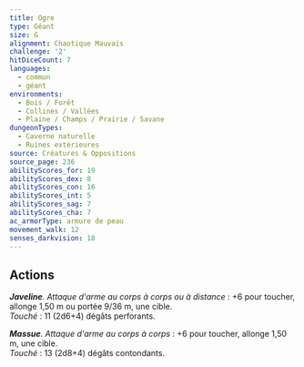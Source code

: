 ```yaml
---
title: Ogre
type: Géant
size: G
alignment: Chaotique Mauvais
challenge: '2'
hitDiceCount: 7
languages:
  - commun
  - géant
environments:
  - Bois / Forêt
  - Collines / Vallées
  - Plaine / Champs / Prairie / Savane
dungeonTypes:
  - Caverne naturelle
  - Ruines extérieures
source: Créatures & Oppositions
source_page: 236
abilityScores_for: 19
abilityScores_dex: 8
abilityScores_con: 16
abilityScores_int: 5
abilityScores_sag: 7
abilityScores_cha: 7
ac_armorType: armure de peau
movement_walk: 12
senses_darkvision: 18
---
```

## Actions
_**Javeline**_. _Attaque d'arme au corps à corps ou à distance_ : +6 pour toucher, allonge 1,50 m ou portée 9/36 m, une cible.  
_Touché_ : 11 (2d6+4) dégâts perforants.

_**Massue**_. _Attaque d'arme au corps à corps_ : +6 pour toucher, allonge 1,50 m, une cible.  
_Touché_ : 13 (2d8+4) dégâts contondants.
